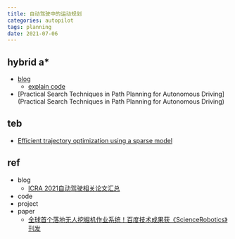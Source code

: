 ```yaml
---
title: 自动驾驶中的运动规划 
categories: autopilot
tags: planning
date: 2021-07-06
---
```


## hybrid a*

- [blog](https://blog.habrador.com/2015/11/explaining-hybrid-star-pathfinding.html)
    - [explain code](https://github.com/Habrador/Self-driving-vehicle)
- [Practical Search Techniques in Path Planning for Autonomous Driving](Practical Search Techniques in Path Planning for Autonomous Driving)

## teb

- [Efficient trajectory optimization using a sparse model]()

## ref

- blog
    - [ICRA 2021自动驾驶相关论文汇总](https://mp.weixin.qq.com/s?__biz=MzU2NDExMzE5Nw==&mid=2247511300&idx=2&sn=ef1c51478aa432e9cfc1883fdd4cce30&chksm=fc4d1746cb3a9e50758312ae999f74b787b19589c1c143e0b3c9bb3a740477087a5f0bcc1a9e&mpshare=1&scene=1&srcid=0706vXGxI4CJRgKghtKJluB0&sharer_sharetime=1625584573016&sharer_shareid=f92222b9aa5a73376fc25ef0dba2fa9f#rd)
- code
- project
- paper
    - [全球首个落地无人挖掘机作业系统！百度技术成果获《ScienceRobotics》刊发](https://mp.weixin.qq.com/s?src=11&timestamp=1625584774&ver=3174&signature=HoTuxskSiyBIwqZ9jtL7DssDLoSYOo9MW5FxiP1ooGMlY38z2KkxT-xbKq9ggPaDJCJI-j-3ePo1m4*kOOZAPjFbXsWvIcfqxwwFD8m7THQj11F*RCNgUquK2j3cdAtI&new=1)